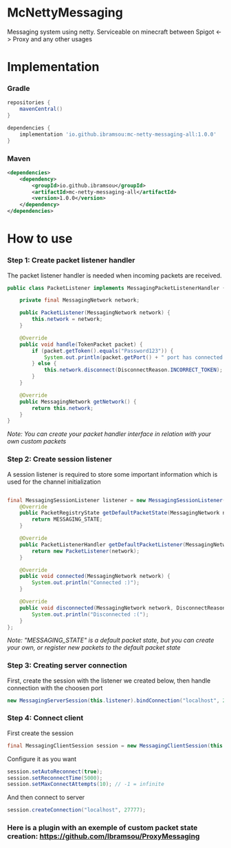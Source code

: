 # McNettyMessaging
Messaging system using netty. Serviceable on minecraft between Spigot &lt;-> Proxy and any other usages
# Implementation
### Gradle
```gradle
repositories {
    mavenCentral()
}

dependencies {
    implementation 'io.github.ibramsou:mc-netty-messaging-all:1.0.0'
}
```
### Maven
```xml
<dependencies>
    <dependency>
        <groupId>io.github.ibramsou</groupId>
        <artifactId>mc-netty-messaging-all</artifactId>
        <version>1.0.0</version>
    </dependency>
</dependencies>
```
# How to use
### Step 1: Create packet listener handler
The packet listener handler is needed when incoming packets are received.
```java
public class PacketListener implements MessagingPacketListenerHandler {

    private final MessagingNetwork network;

    public PacketListener(MessagingNetwork network) {
        this.network = network;
    }

    @Override
    public void handle(TokenPacket packet) {
        if (packet.getToken().equals("Password123")) {
            System.out.println(packet.getPort() + " port has connected !");
        } else {
            this.network.disconnect(DisconnectReason.INCORRECT_TOKEN);
        }
    }

    @Override
    public MessagingNetwork getNetwork() {
        return this.network;
    }
}
```
*Note: You can create your packet handler interface in relation with your own custom packets*
### Step 2: Create session listener
A session listener is required to store some important information which is used for the channel initialization
```java

final MessagingSessionListener listener = new MessagingSessionListener() {
    @Override
    public PacketRegistryState getDefaultPacketState(MessagingNetwork network) {
        return MESSAGING_STATE;
    }

    @Override
    public PacketListenerHandler getDefaultPacketListener(MessagingNetwork network) {
        return new PacketListener(network);
    }

    @Override
    public void connected(MessagingNetwork network) {
        System.out.println("Connected :)");
    }

    @Override
    public void disconnected(MessagingNetwork network, DisconnectReason reason, Throwable cause) {
        System.out.println("Disconnected :(");
    }
};
```
*Note: "MESSAGING_STATE" is a default packet state, but you can create your own, or register new packets to the default packet state*
### Step 3: Creating server connection
First, create the session with the listener we created below, then handle connection with the choosen port
```java
new MessagingServerSession(this.listener).bindConnection("localhost", 27777);
```
### Step 4: Connect client
First create the session
```java
final MessagingClientSession session = new MessagingClientSession(this.listener);
```
Configure it as you want
```java
session.setAutoReconnect(true);
session.setReconnectTime(5000);
session.setMaxConnectAttempts(10); // -1 = infinite
```
And then connect to server
```java
session.createConnection("localhost", 27777);
```

### Here is a plugin with an exemple of custom packet state creation: https://github.com/Ibramsou/ProxyMessaging
